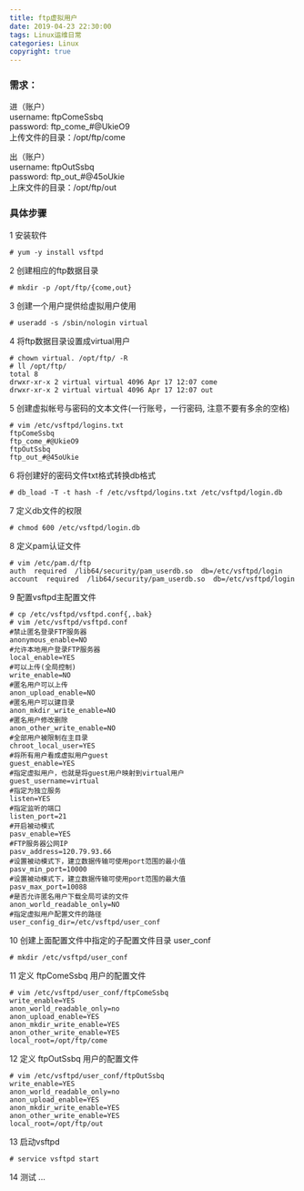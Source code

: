 ```yaml
---
title: ftp虚拟用户
date: 2019-04-23 22:30:00
tags: Linux运维日常
categories: Linux
copyright: true
---
```

### 需求：
进（账户）\
username: ftpComeSsbq\
password: ftp_come_#@UkieO9\
上传文件的目录：/opt/ftp/come

出（账户）\
username: ftpOutSsbq\
password: ftp_out_#@45oUkie\
上床文件的目录：/opt/ftp/out

### 具体步骤

1 安装软件
```
# yum -y install vsftpd
```
2 创建相应的ftp数据目录
```
# mkdir -p /opt/ftp/{come,out}
```
3 创建一个用户提供给虚拟用户使用
```
# useradd -s /sbin/nologin virtual
```
4 将ftp数据目录设置成virtual用户
```
# chown virtual. /opt/ftp/ -R
# ll /opt/ftp/
total 8
drwxr-xr-x 2 virtual virtual 4096 Apr 17 12:07 come
drwxr-xr-x 2 virtual virtual 4096 Apr 17 12:07 out
```
5 创建虚拟帐号与密码的文本文件(一行账号，一行密码, 注意不要有多余的空格)
```
# vim /etc/vsftpd/logins.txt
ftpComeSsbq
ftp_come_#@UkieO9
ftpOutSsbq
ftp_out_#@45oUkie
```
6 将创建好的密码文件txt格式转换db格式
```
# db_load -T -t hash -f /etc/vsftpd/logins.txt /etc/vsftpd/login.db
```
7 定义db文件的权限
```
# chmod 600 /etc/vsftpd/login.db
```
8 定义pam认证文件
```
# vim /etc/pam.d/ftp
auth  required  /lib64/security/pam_userdb.so  db=/etc/vsftpd/login
account  required  /lib64/security/pam_userdb.so  db=/etc/vsftpd/login
```
9 配置vsftpd主配置文件
```
# cp /etc/vsftpd/vsftpd.conf{,.bak}
# vim /etc/vsftpd/vsftpd.conf
#禁止匿名登录FTP服务器
anonymous_enable=NO
#允许本地用户登录FTP服务器
local_enable=YES
#可以上传(全局控制) 
write_enable=NO
#匿名用户可以上传
anon_upload_enable=NO
#匿名用户可以建目录
anon_mkdir_write_enable=NO
#匿名用户修改删除
anon_other_write_enable=NO
#全部用户被限制在主目录
chroot_local_user=YES
#将所有用户看成虚拟用户guest
guest_enable=YES
#指定虚拟用户，也就是将guest用户映射到virtual用户
guest_username=virtual
#指定为独立服务
listen=YES
#指定监听的端口
listen_port=21
#开启被动模式
pasv_enable=YES
#FTP服务器公网IP
pasv_address=120.79.93.66
#设置被动模式下，建立数据传输可使用port范围的最小值
pasv_min_port=10000
#设置被动模式下，建立数据传输可使用port范围的最大值
pasv_max_port=10088
#是否允许匿名用户下载全局可读的文件
anon_world_readable_only=NO
#指定虚拟用户配置文件的路径
user_config_dir=/etc/vsftpd/user_conf
```
10 创建上面配置文件中指定的子配置文件目录 user_conf
```
# mkdir /etc/vsftpd/user_conf
```
11 定义 ftpComeSsbq 用户的配置文件
```
# vim /etc/vsftpd/user_conf/ftpComeSsbq
write_enable=YES
anon_world_readable_only=no
anon_upload_enable=YES
anon_mkdir_write_enable=YES
anon_other_write_enable=YES
local_root=/opt/ftp/come
```
12 定义 ftpOutSsbq 用户的配置文件
```
# vim /etc/vsftpd/user_conf/ftpOutSsbq
write_enable=YES
anon_world_readable_only=no
anon_upload_enable=YES
anon_mkdir_write_enable=YES
anon_other_write_enable=YES
local_root=/opt/ftp/out
```
13 启动vsftpd
```
# service vsftpd start
```
14 测试
...

















